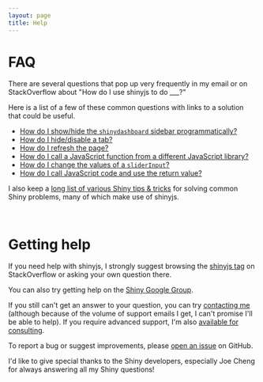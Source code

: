 ```yaml
---
layout: page
title: Help
---
```


# FAQ

There are several questions that pop up very frequently in my email or on StackOverflow about "How do I use shinyjs to do \_\_\_?"

Here is a list of a few of these common questions with links to a solution that could be useful.

- [How do I show/hide the `shinydashboard` sidebar programmatically?](http://stackoverflow.com/a/31306707/3943160)
- [How do I hide/disable a tab?](http://stackoverflow.com/a/31719425/3943160)
- [How do I refresh the page?](http://stackoverflow.com/a/34758024/3943160)
- [How do I call a JavaScript function from a different JavaScript library?](https://github.com/timelyportfolio/sweetalertR/issues/1#issuecomment-151685005)
- [How do I change the values of a `sliderInput`?](http://stackoverflow.com/a/31066997/3943160)
- [How do I call JavaScript code and use the return value?](http://stackoverflow.com/a/34728125/3943160)

I also keep a [long list of various Shiny tips & tricks](https://github.com/daattali/advanced-shiny/) for solving common Shiny problems, many of which make use of shinyjs.

<br/>

# Getting help

If you need help with shinyjs, I strongly suggest browsing the [shinyjs tag](http://stackoverflow.com/questions/tagged/shinyjs) on StackOverflow or asking your own question there.

You can also try getting help on the [Shiny Google Group](https://groups.google.com/forum/#!forum/shiny-discuss).

If you still can't get an answer to your question, you can try [contacting me](http://deanattali.com/contact) (although because of the volume of support emails I get, I can't promise I'll be able to help). If you require advanced support, I'm also [available for consulting](http://deanattali.com/shiny/).

To report a bug or suggest improvements, please [open an issue](https://github.com/daattali/shinyjs/issues) on GitHub. 

I'd like to give special thanks to the Shiny developers, especially Joe Cheng for always answering all my Shiny questions!